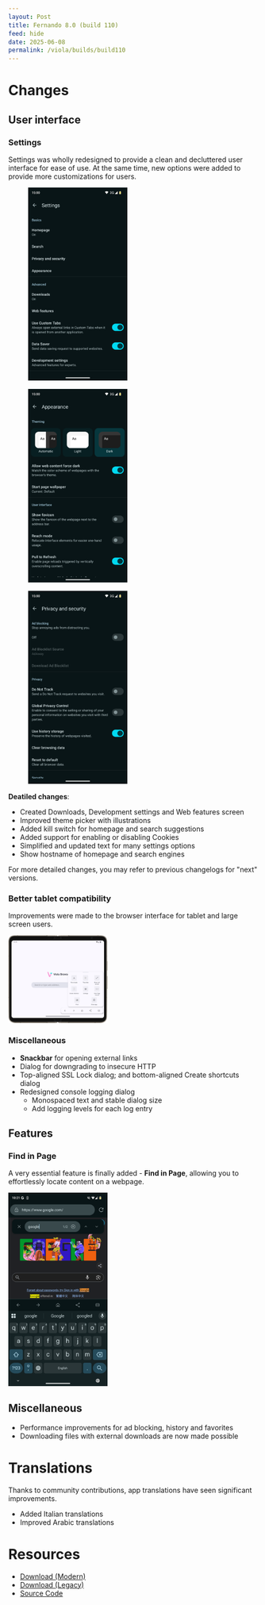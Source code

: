 ```yaml
---
layout: Post
title: Fernando 8.0 (build 110)
feed: hide
date: 2025-06-08
permalink: /viola/builds/build110
---
```


# Changes
## User interface
### Settings

Settings was wholly redesigned to provide a clean and decluttered user interface for ease of use. At the same time, new options were added to provide more customizations for users.

<div class="gallery">
    <figure>
        <img src="/assets/img/viola/settings_1.png" alt="Main page" width="200">
    </figure>
    <figure>
        <img src="/assets/img/viola/settings_2.png" alt="Appearance" width="200">
    </figure>
    <figure>
        <img src="/assets/img/viola/settings_3.png" alt="Privacy and Security" width="200">
    </figure>
</div>

**Deatiled changes**:
- Created Downloads, Development settings and Web features screen
- Improved theme picker with illustrations
- Added kill switch for homepage and search suggestions
- Added support for enabling or disabling Cookies
- Simplified and updated text for many settings options
- Show hostname of homepage and search engines

For more detailed changes, you may refer to previous changelogs for "next" versions.

### Better tablet compatibility

Improvements were made to the browser interface for tablet and large screen users.

<img src="/assets/img/viola/tablet_ui.png" alt="Tablet user interface" width="200">

### Miscellaneous
- **Snackbar** for opening external links
- Dialog for downgrading to insecure HTTP
- Top-aligned SSL Lock dialog; and bottom-aligned Create shortcuts dialog
- Redesigned console logging dialog
    - Monospaced text and stable dialog size
    - Add logging levels for each log entry

## Features
### Find in Page

A very essential feature is finally added - **Find in Page**, allowing you to effortlessly locate content on a webpage.

<img src="/assets/img/viola/find_in_page.png" alt="Find in Page" width="200">

## Miscellaneous
- Performance improvements for ad blocking, history and favorites
- Downloading files with external downloads are now made possible

# Translations

Thanks to community contributions, app translations have seen significant improvements.

- Added Italian translations
- Improved Arabic translations

# Resources
- [Download (Modern)](https://codeberg.org/TipzTeam/viola/releases/download/8.0/app-modern-release.apk)
- [Download (Legacy)](https://codeberg.org/TipzTeam/viola/releases/download/8.0/app-legacy-release.apk)
- [Source Code](https://codeberg.org/TipzTeam/viola/src/tag/8.0)
